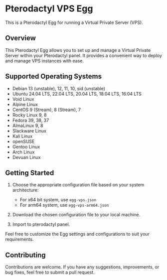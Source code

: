 # Pterodactyl VPS Egg

This is a Pterodactyl Egg for running a Virtual Private Server (VPS).

## Overview

This Pterodactyl Egg allows you to set up and manage a Virtual Private Server within your Pterodactyl panel. It provides a convenient way to deploy and manage VPS instances with ease.

## Supported Operating Systems

- Debian 13 (unstable), 12, 11, 10, sid (unstable)
- Ubuntu 24.04 LTS, 22.04 LTS, 20.04 LTS, 18.04 LTS, 16.04 LTS
- Void Linux
- Alpine Linux
- CentOS 9 (Stream), 8 (Stream), 7
- Rocky Linux 9, 8
- Fedora 39, 38, 37
- AlmaLinux 9, 8
- Slackware Linux
- Kali Linux
- openSUSE
- Gentoo Linux
- Arch Linux
- Devuan Linux

## Getting Started

1. Choose the appropriate configuration file based on your system architecture:

   - For x64 bit system, use `egg-vps.json`
   - For arm64 system, use `egg-vps-arm64.json`
2. Download the chosen configuration file to your local machine.
3. Import to pterodactyl panel.

Feel free to customize the Egg settings and configurations to suit your requirements.

## Contributing

Contributions are welcome. If you have any suggestions, improvements, or bug fixes, feel free to submit a pull request.
